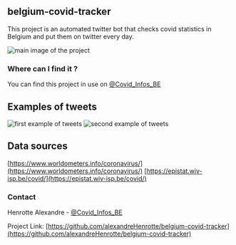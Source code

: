 ## belgium-covid-tracker

This project is an automated twitter bot that checks covid statistics in Belgium and put them on twitter every day.

![main image of the project](https://github.com/alexandreHenrotte/belgium-covid-tracker/blob/master/img/main_image.jpg?raw=true)

### Where can I find it ?

You can find this project in use on [@Covid_Infos_BE](https://twitter.com/Covid_Infos_BE)

## Examples of tweets

![first example of tweets](https://github.com/alexandreHenrotte/belgium-covid-tracker/blob/master/img/tweet_1.png?raw=true)
![second example of tweets](https://github.com/alexandreHenrotte/belgium-covid-tracker/blob/master/img/tweet_2.png?raw=true)

## Data sources

[https://www.worldometers.info/coronavirus/](https://www.worldometers.info/coronavirus/)
[https://epistat.wiv-isp.be/covid/](https://epistat.wiv-isp.be/covid/)

### Contact

Henrotte Alexandre - [@Covid_Infos_BE](https://twitter.com/Covid_Infos_BE)

Project Link: [https://github.com/alexandreHenrotte/belgium-covid-tracker](https://github.com/alexandreHenrotte/belgium-covid-tracker)
